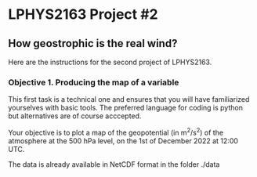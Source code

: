 # LPHYS2163 Project #2
## How geostrophic is the real wind?

Here are the instructions for the second project of LPHYS2163.

### Objective 1. Producing the map of a variable

This first task is a technical one and ensures that you will have familiarized yourselves with basic tools. The preferred language for coding is python but alternatives are of course acccepted.

Your objective is to plot a map of the geopotential (in m$^2$/s$^2$) of the atmosphere at the 500 hPa level, on the 1st of December 2022 at 12:00 UTC. 

The data is already available in NetCDF format in the folder ./data

